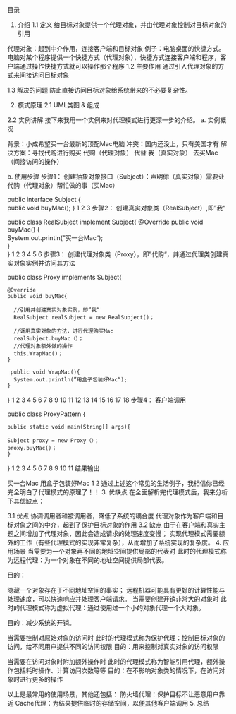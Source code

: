 目录


1. 介绍
1.1 定义
给目标对象提供一个代理对象，并由代理对象控制对目标对象的引用

代理对象：起到中介作用，连接客户端和目标对象
例子：电脑桌面的快捷方式。电脑对某个程序提供一个快捷方式（代理对象），快捷方式连接客户端和程序，客户端通过操作快捷方式就可以操作那个程序
1.2 主要作用
通过引入代理对象的方式来间接访问目标对象

1.3 解决的问题
防止直接访问目标对象给系统带来的不必要复杂性。

2. 模式原理
2.1 UML类图 & 组成


2.2 实例讲解
接下来我用一个实例来对代理模式进行更深一步的介绍。 
a. 实例概况

背景：小成希望买一台最新的顶配Mac电脑
冲突：国内还没上，只有美国才有
解决方案：寻找代购进行购买
代购（代理对象） 代替 我（真实对象） 去买Mac（间接访问的操作）

b. 使用步骤 
步骤1： 创建抽象对象接口（Subject）：声明你（真实对象）需要让代购（代理对象）帮忙做的事（买Mac）

public interface Subject {  
              public void buyMac();
}
1
2
3
步骤2： 创建真实对象类（RealSubject）,即”我“

  public class RealSubject implement Subject{
    @Override
    public void buyMac() {  
        System.out.println(”买一台Mac“);  
    }  
}
1
2
3
4
5
6
步骤3： 创建代理对象类（Proxy），即”代购“，并通过代理类创建真实对象实例并访问其方法

public class Proxy  implements Subject{

    @Override
    public void buyMac{

      //引用并创建真实对象实例，即”我“
      RealSubject realSubject = new RealSubject()；

      //调用真实对象的方法，进行代理购买Mac
      realSubject.buyMac（）；
      //代理对象额外做的操作
      this.WrapMac()；
    }

     public void WrapMac(){
      System.out.println(”用盒子包装好Mac“);  
    }
}
1
2
3
4
5
6
7
8
9
10
11
12
13
14
15
16
17
18
步骤4： 客户端调用


public class ProxyPattern {

    public static void main(String[] args){

    Subject proxy = new Proxy（）；
    proxy.buyMac()；
    }

}
1
2
3
4
5
6
7
8
9
10
11
结果输出

买一台Mac
用盒子包装好Mac
1
2
通过上述这个常见的生活例子，我相信你已经完全明白了代理模式的原理了！！
3. 优缺点
在全面解析完代理模式后，我来分析下其优缺点：

3.1 优点
协调调用者和被调用者，降低了系统的耦合度
代理对象作为客户端和目标对象之间的中介，起到了保护目标对象的作用
3.2 缺点
由于在客户端和真实主题之间增加了代理对象，因此会造成请求的处理速度变慢；
实现代理模式需要额外的工作（有些代理模式的实现非常复杂），从而增加了系统实现的复杂度。 
4. 应用场景
当需要为一个对象再不同的地址空间提供局部的代表时 
此时的代理模式称为远程代理：为一个对象在不同的地址空间提供局部代表。

目的：

隐藏一个对象存在于不同地址空间的事实；
远程机器可能具有更好的计算性能与处理速度，可以快速响应并处理客户端请求。
当需要创建开销非常大的对象时 
此时的代理模式称为虚拟代理：通过使用过一个小的对象代理一个大对象。

目的：减少系统的开销。

当需要控制对原始对象的访问时 
此时的代理模式称为保护代理：控制目标对象的访问，给不同用户提供不同的访问权限 
目的：用来控制对真实对象的访问权限

当需要在访问对象时附加额外操作时 
此时的代理模式称为智能引用代理，额外操作包括耗时操作、计算访问次数等等 
目的：在不影响对象类的情况下，在访问对象时进行更多的操作

以上是最常用的使用场景，其他还包括：
防火墙代理：保护目标不让恶意用户靠近
Cache代理：为结果提供临时的存储空间，以便其他客户端调用 
5. 总结
